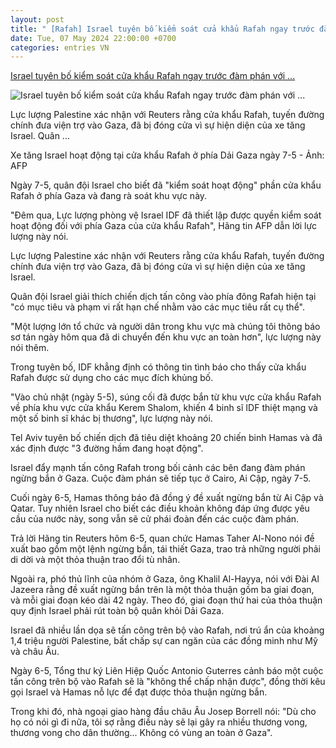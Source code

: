 ```yaml
---
layout: post
title: " [Rafah] Israel tuyên bố kiểm soát cửa khẩu Rafah ngay trước đàm phán với ..."
date: Tue, 07 May 2024 22:00:00 +0700
categories: entries VN
---
```

[Israel tuyên bố kiểm soát cửa khẩu Rafah ngay trước đàm phán với ...](https://tuoitre.vn/israel-tuyen-bo-kiem-soat-cua-khau-rafah-ngay-truoc-dam-phan-voi-hamas-20240507142944705.htm)

![Israel tuyên bố kiểm soát cửa khẩu Rafah ngay trước đàm phán với ...](https://cdn1.tuoitre.vn/zoom/600_315/471584752817336320/2024/5/7/afp2024050734qx9tav2previewtopshotpalestinianisraelconflictrafahcrossing-17150665843511404313705-0-0-629-1200-crop-17150668535681853686205.jpg)

Lực lượng Palestine xác nhận với Reuters rằng cửa khẩu Rafah, tuyến đường chính đưa viện trợ vào Gaza, đã bị đóng cửa vì sự hiện diện của xe tăng Israel. Quân ...

Xe tăng Israel hoạt động tại cửa khẩu Rafah ở phía Dải Gaza ngày 7-5 - Ảnh: AFP

Ngày 7-5, quân đội Israel cho biết đã "kiểm soát hoạt động" phần cửa khẩu Rafah ở phía Gaza và đang rà soát khu vực này.

"Đêm qua, Lực lượng phòng vệ Israel IDF đã thiết lập được quyền kiểm soát hoạt động đối với phía Gaza của cửa khẩu Rafah", Hãng tin AFP dẫn lời lực lượng này nói.

Lực lượng Palestine xác nhận với Reuters rằng cửa khẩu Rafah, tuyến đường chính đưa viện trợ vào Gaza, đã bị đóng cửa vì sự hiện diện của xe tăng Israel.

Quân đội Israel giải thích chiến dịch tấn công vào phía đông Rafah hiện tại "có mục tiêu và phạm vi rất hạn chế nhằm vào các mục tiêu rất cụ thể".

"Một lượng lớn tổ chức và người dân trong khu vực mà chúng tôi thông báo sơ tán ngày hôm qua đã di chuyển đến khu vực an toàn hơn", lực lượng này nói thêm.

Trong tuyên bố, IDF khẳng định có thông tin tình báo cho thấy cửa khẩu Rafah được sử dụng cho các mục đích khủng bố.

"Vào chủ nhật (ngày 5-5), súng cối đã được bắn từ khu vực cửa khẩu Rafah về phía khu vực cửa khẩu Kerem Shalom, khiến 4 binh sĩ IDF thiệt mạng và một số binh sĩ khác bị thương", lực lượng này nói.

Tel Aviv tuyên bố chiến dịch đã tiêu diệt khoảng 20 chiến binh Hamas và đã xác định được "3 đường hầm đang hoạt động".

Israel đẩy mạnh tấn công Rafah trong bối cảnh các bên đang đàm phán ngừng bắn ở Gaza. Cuộc đàm phán sẽ tiếp tục ở Cairo, Ai Cập, ngày 7-5.

Cuối ngày 6-5, Hamas thông báo đã đồng ý đề xuất ngừng bắn từ Ai Cập và Qatar. Tuy nhiên Israel cho biết các điều khoản không đáp ứng được yêu cầu của nước này, song vẫn sẽ cử phái đoàn đến các cuộc đàm phán.

Trả lời Hãng tin Reuters hôm 6-5, quan chức Hamas Taher Al-Nono nói đề xuất bao gồm một lệnh ngừng bắn, tái thiết Gaza, trao trả những người phải di dời và một thỏa thuận trao đổi tù nhân.

Ngoài ra, phó thủ lĩnh của nhóm ở Gaza, ông Khalil Al-Hayya, nói với Đài Al Jazeera rằng đề xuất ngừng bắn trên là một thỏa thuận gồm ba giai đoạn, và mỗi giai đoạn kéo dài 42 ngày. Theo đó, giai đoạn thứ hai của thỏa thuận quy định Israel phải rút toàn bộ quân khỏi Dải Gaza.

Israel đã nhiều lần dọa sẽ tấn công trên bộ vào Rafah, nơi trú ẩn của khoảng 1,4 triệu người Palestine, bất chấp sự can ngăn của các đồng minh như Mỹ và châu Âu.

Ngày 6-5, Tổng thư ký Liên Hiệp Quốc Antonio Guterres cảnh báo một cuộc tấn công trên bộ vào Rafah sẽ là "không thể chấp nhận được", đồng thời kêu gọi Israel và Hamas nỗ lực để đạt được thỏa thuận ngừng bắn.

Trong khi đó, nhà ngoại giao hàng đầu châu Âu Josep Borrell nói: "Dù cho họ có nói gì đi nữa, tôi sợ rằng điều này sẽ lại gây ra nhiều thương vong, thương vong cho dân thường... Không có vùng an toàn ở Gaza".

